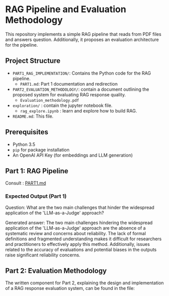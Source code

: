 # RAG Pipeline and Evaluation Methodology 
This repository implements a simple RAG pipeline that reads from PDF files and answers question. Additionally, it proposes an evaluation architecture for the pipeline.


## Project Structure

-   `PART1_RAG_IMPLEMENTATION/`: Contains the Python code for the RAG pipeline.
    -   `PART1.md`: Part 1 documentation and redirection
-   `PART2_EVALUATION_METHODOLOGY/`: contain a document outlining the proposed system for evaluating RAG response quality.
    -   `Evaluation_methodology.pdf`
-   `exploration/` : contain the jupyter notebook file.
    - `rag_explore.ipynb` : learn and explore how to build RAG.
-   `README.md`: This file.

## Prerequisites

-   Python 3.5
-   `pip` for package installation
-   An OpenAI API Key (for embeddings and LLM generation)

## Part 1: RAG Pipeline

Consult : [PART1.md](https://github.com/marktr11/RAG-Pipeline-LLM-Evaluation/blob/master/PART1_RAG_IMPLEMENTATION/PART1.md)


### Expected Output (Part 1)

Question: What are the two main challenges that hinder the widespread application of the 'LLM-as-a-Judge' approach?

Generated answer: The two main challenges hindering the widespread application of the 'LLM-as-a-Judge' approach are the absence of a systematic review and concerns about reliability. The lack of formal definitions and fragmented understanding makes it difficult for researchers and practitioners to effectively apply this method. Additionally, issues related to the accuracy of evaluations and potential biases in the outputs raise significant reliability concerns.


## Part 2: Evaluation Methodology

The written component for Part 2, explaining the design and implementation of a RAG response evaluation system, can be found in the file:

